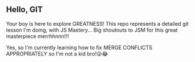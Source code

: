## Hello, GIT
Your boy is here to explore GREATNESS!
This repo represents a detailed git lesson I'm doing, with JS Mastery... 
Big shoutouts to JSM for this great masterpiece merrhhnnn!!!

Yes, so I'm currently learning how to fix MERGE CONFLICTS APPROPRIATELY so I'm not a kid bro!😜😂
